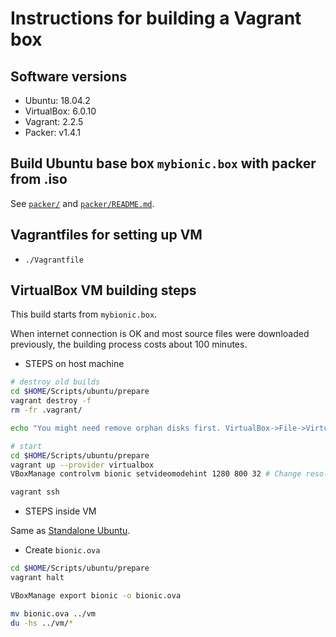 # Instructions for building a Vagrant box

## Software versions

* Ubuntu: 18.04.2
* VirtualBox: 6.0.10
* Vagrant: 2.2.5
* Packer: v1.4.1

## Build Ubuntu base box `mybionic.box` with packer from .iso

See [`packer/`](../packer) and [`packer/README.md`](../packer/README.md).

## Vagrantfiles for setting up VM

* `./Vagrantfile`

## VirtualBox VM building steps

This build starts from `mybionic.box`.

When internet connection is OK and most source files were downloaded previously, the building
process costs about 100 minutes.

* STEPS on host machine

```bash
# destroy old builds
cd $HOME/Scripts/ubuntu/prepare
vagrant destroy -f
rm -fr .vagrant/

echo "You might need remove orphan disks first. VirtualBox->File->Virtual Media Manager."

# start
cd $HOME/Scripts/ubuntu/prepare
vagrant up --provider virtualbox
VBoxManage controlvm bionic setvideomodehint 1280 800 32 # Change resolution

vagrant ssh

```

* STEPS inside VM

Same as [Standalone Ubuntu](./README.md).

* Create `bionic.ova`

```bash
cd $HOME/Scripts/ubuntu/prepare
vagrant halt

VBoxManage export bionic -o bionic.ova

mv bionic.ova ../vm
du -hs ../vm/*

```



